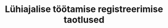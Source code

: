 ---
title: Lühiajalise töötamise registreerimise taotlused
title_en: 'Applications for short-term work permits'
notes: >-
  Lühiajaliste töötamiste taotluste allikaks on välismaalase lühiajalise Eestis
  töötamise registreerimise andmekogu. Eestis võib lühiajaliselt töötada
  välismaalane, kes viibib seaduslikult ajutiselt Eestis (näiteks viisa või
  viisavabaduse alusel) ja kelle töötamine on enne tööleasumist registreeritud
  Politsei- ja Piirivalveametis.
notes_en: ''
category: 
  - Valitsus ja avalik sektor
category_en: 
  - Governemtn and Public Sector
resources:
  - name: 'Kirjeldus ja seletuskiri'
    url: 'https://www.politsei.ee/et/juhend/politseitoeoega-seotud-avaandmed/luhiajalise-tootamise-registreerimise-taotlused'
    format: html
    interactive: 'FALSE'
  - name: 'https://opendata.smit.ee/ppa/csv/ltr_taotlused.csv'
    url: 'https://opendata.smit.ee/ppa/csv/ltr_taotlused.csv'
    format: csv
    interactive: 'FALSE'
  - name: 'https://opendata.smit.ee/ppa/csv/ltr_taotlused.zip'
    url: 'https://opendata.smit.ee/ppa/csv/ltr_taotlused.zip'
    format: zip
    interactive: 'FALSE'
license: 'https://creativecommons.org/licenses/by-sa/3.0/ee/legalcode'
update_freq: 'http://purl.org/linked-data/sdmx/2009/code#freq-W'
organization: Politsei- ja Piirivalveamet
maintainer_name: ''
maintainer_email: avaandmed@list.politsei.ee
maintainer_phone: ''
date_issued: '30/10/2020'
date_modified: 2020/11/07
---